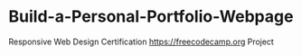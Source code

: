 # Build-a-Personal-Portfolio-Webpage
Responsive Web Design Certification https://freecodecamp.org Project
